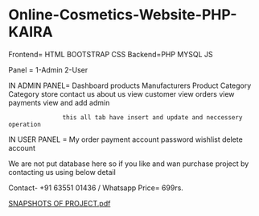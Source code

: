 # Online-Cosmetics-Website-PHP-KAIRA


Frontend= HTML
          BOOTSTRAP 
          CSS
Backend=PHP
        MYSQL
        JS
        
        
Panel = 1-Admin
        2-User
        
IN ADMIN PANEL=  Dashboard
                 products
                 Manufacturers
                 Product Category 
                 Category
                 store
                 contact us
                 about us
                 view customer
                 view orders
                 view payments
                 view and add admin
                 
                   this all tab have insert and update and neccessery operation
                   
IN USER PANEL = My order
                payment 
                account
                password 
                wishlist
                delete account
                
                
                
                
We are not put database here so if you like and wan purchase project by contacting us using below detail

Contact- +91 63551 01436 / Whatsapp
Price= 699rs.

[SNAPSHOTS OF PROJECT.pdf](https://github.com/the-d-code/Online-Cosmetics-Website-PHP-KAIRA/files/9591524/SNAPSHOTS.OF.PROJECT.pdf)



